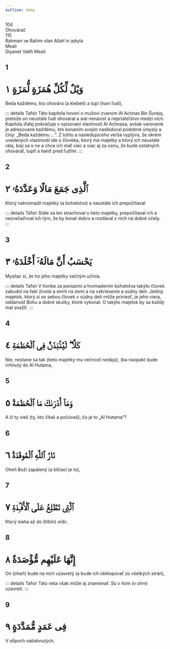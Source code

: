 ```yaml
---
outline: deep
---
```


<!--CHAPTER INTRO-->
<div class="chapter-title-wrapper">
<div class="chapter-title">104</div>
<div class="chapter-title-slovak">Ohovárač</div>
<div class="chapter-opening">115</div>
<div class="chapter-opening-slovak">Rahman ve Rahim olan Allah'ın adıyla</div>
</div>

<div class="intro2-wrapper">
<div class="chapter-info-wrapper">
<div class="chapter-info-translation">Meali</div>
<div class="chapter-info-name">Diyanet Vakfı Meali</div>
</div>

</div>

## 1

<!-- CHAPTER NUMBERS -->
<Badge type="info" text="104:1" class="badge" />
<div>
<div class="main-verse" >
<!-- ARABIC -->
<h1 class="verse-arabic">وَيْلٌ لِّكُلِّ هُمَزَةٍ لُّمَزَةٍ ١</h1>
</div>
<!-- TÜRKÇE -->
<p>Beda každému, kto ohovára (a klebetí) a tupí (haní ľudí),</p>
</div>
<!-- TAFSIR -->

::: details Tafsir
Táto kapitola hovorí o mužovi zvanom Al Achnas Bin Šurejq, pretože on neustále ľudí ohováral a sial nenávisť a nepriateľstvo medzi nich. Kapitola ďalej pokračuje v opisovaní vlastností Al Achnasa, avšak varovanie je adresované každému, kto konaním svojím nasledoval podobné úmysly a činy: „Beda každému ...“. Z tohto a nasledujúceho verša vyplýva, že okrem uvedených vlastností ide o človeka, ktorý má majetky a ktorý ich neustále ráta, bojí sa o ne a chce ich mať viac a viac aj za cenu, že bude ostatných ohovárať, tupiť a haniť pred ľuďmi.
:::

<div class="break"></div>

## 2

<!-- CHAPTER NUMBERS -->
<Badge type="info" text="104:2" class="badge" />
<div>
<div class="main-verse" >
<!-- ARABIC -->
<h1 class="verse-arabic">ٱلَّذِى جَمَعَ مَالًا وَعَدَّدَهُۥ ٢</h1>
</div>
<!-- TÜRKÇE -->
<p>Ktorý nahromadil majetky (a bohatstvo) a neustále ich prepočítaval</p>
</div>
<!-- TAFSIR -->

::: details Tafsir
Stále sa len strachoval o tieto majetky, prepočítaval ich a nezveľaďoval ich tým, že by konal dobro a rozdával z nich na dobré účely.
:::

<div class="break"></div>

## 3

<!-- CHAPTER NUMBERS -->
<Badge type="info" text="104:3" class="badge" />
<div>
<div class="main-verse" >
<!-- ARABIC -->
<h1 class="verse-arabic">يَحْسَبُ أَنَّ مَالَهُۥٓ أَخْلَدَهُۥ ٣</h1>
</div>
<!-- TÜRKÇE -->
<p>Mysliac si, že ho jeho majetky večným učinia.</p>
</div>
<!-- TAFSIR -->

::: details Tafsir
V honbe za peniazmi a hromadením bohatstva takýto človek zabudol na fakt života a smrti na zemi a na vzkriesenie a súdny deň. Jediný majetok, ktorý si so sebou človek v súdny deň môže priniesť, je jeho viera, oddanosť Bohu a dobré skutky, ktoré vykonal. O takýto majetok by sa každý mal snažiť.
:::

<div class="break"></div>

## 4

<!-- CHAPTER NUMBERS -->
<Badge type="info" text="104:4" class="badge" />
<div>
<div class="main-verse" >
<!-- ARABIC -->
<h1 class="verse-arabic">كَلَّا ۖ لَيُنۢبَذَنَّ فِى ٱلْحُطَمَةِ ٤</h1>
</div>
<!-- TÜRKÇE -->
<p>Nie, nestane sa tak (tieto majetky mu večnosť nedajú), (ba naopak) bude vrhnutý do Al Hutama,</p>
</div>

<div class="break"></div>

## 5

<!-- CHAPTER NUMBERS -->
<Badge type="info" text="104:5" class="badge" />
<div>
<div class="main-verse" >
<!-- ARABIC -->
<h1 class="verse-arabic">وَمَآ أَدْرَىٰكَ مَا ٱلْحُطَمَةُ ٥</h1>
</div>
<!-- TÜRKÇE -->
<p>A či ty vieš (ty, kto čítaš a počúvaš), čo je to „Al Hutama“?</p>
</div>

<div class="break"></div>

## 6

<!-- CHAPTER NUMBERS -->
<Badge type="info" text="104:6" class="badge" />
<div>
<div class="main-verse" >
<!-- ARABIC -->
<h1 class="verse-arabic">نَارُ ٱللَّهِ ٱلْمُوقَدَةُ ٦</h1>
</div>
<!-- TÜRKÇE -->
<p>Oheň Boží zapálený (a blčiaci je to),</p>
</div>
<!-- TAFSIR -->

<div class="break"></div>

## 7

<!-- CHAPTER NUMBERS -->
<Badge type="info" text="104:7" class="badge" />
<div>
<div class="main-verse" >
<!-- ARABIC -->
<h1 class="verse-arabic">ٱلَّتِى تَطَّلِعُ عَلَى ٱلْأَفْـِٔدَةِ ٧</h1>
</div>
<!-- TÜRKÇE -->
<p>Ktorý siaha až do (hlbín) sŕdc.</p>
</div>

<div class="break"></div>

## 8

<!-- CHAPTER NUMBERS -->
<Badge type="info" text="104:8" class="badge" />
<div>
<div class="main-verse" >
<!-- ARABIC -->
<h1 class="verse-arabic">إِنَّهَا عَلَيْهِم مُّؤْصَدَةٌ ٨</h1>
</div>
<!-- TÜRKÇE -->
<p>On (oheň) bude na nich uzavretý (a bude ich obklopovať zo všetkých strán),</p>
</div>
<!-- TAFSIR -->

::: details Tafsir
Táto veta však môže aj znamenať: Sú v ňom (v ohni) uzavretí.
:::

<div class="break"></div>

## 9

<!-- CHAPTER NUMBERS -->
<Badge type="info" text="104:9" class="badge" />
<div>
<div class="main-verse" >
<!-- ARABIC -->
<h1 class="verse-arabic">فِى عَمَدٍ مُّمَدَّدَةٍ ٩</h1>
</div>
<!-- TÜRKÇE -->
<p>V stĺpoch natiahnutých.</p>
</div>
